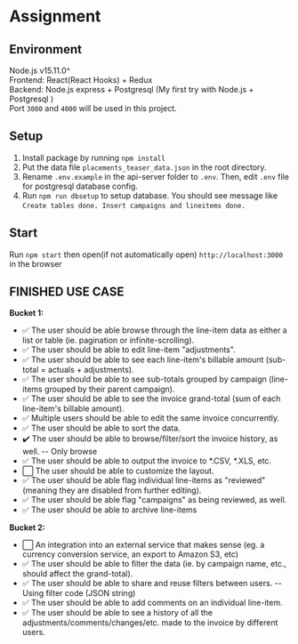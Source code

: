 # Assignment

## Environment

Node.js v15.11.0^  
Frontend: React(React Hooks) + Redux  
Backend: Node.js express + Postgresql (My first try with Node.js + Postgresql )  
Port `3000` and `4000` will be used in this project.
## Setup

1. Install package by running `npm install`
2. Put the data file `placements_teaser_data.json` in the root directory.
3. Rename `.env.example` in the api-server folder to `.env`. Then, edit `.env` file for postgresql database config.
4. Run `npm run dbsetup` to setup database. You should see message like `Create tables done. Insert campaigns and lineitems done.`

## Start

Run `npm start` then open(if not automatically open) `http://localhost:3000` in the browser

## FINISHED USE CASE
**Bucket 1:**
- ✅ The user should be able browse through the line-item data as either a list or table (ie. pagination or infinite-scrolling).
- ✅ The user should be able to edit line-item "adjustments".
- ✅ The user should be able to see each line-item's billable amount (sub-total = actuals + adjustments).
- ✅ The user should be able to see sub-totals grouped by campaign (line-items grouped by their parent campaign).
- ✅ The user should be able to see the invoice grand-total (sum of each line-item's billable amount).
- ✅ Multiple users should be able to edit the same invoice concurrently.
- ✅ The user should be able to sort the data.
- ✔️ The user should be able to browse/filter/sort the invoice history, as well. -- Only browse
- ✅ The user should be able to output the invoice to *.CSV, *.XLS, etc.
- ⬜️ The user should be able to customize the layout.
- ✅ The user should be able flag individual line-items as "reviewed" (meaning they are disabled from further editing).
- ✅ The user should be able flag "campaigns" as being reviewed, as well.
- ✅ The user should be able to archive line-items

**Bucket 2:**  
- ⬜️ An integration into an external service that makes sense (eg. a currency conversion service, an export to Amazon S3, etc)
- ✅ The user should be able to filter the data (ie. by campaign name, etc., should affect the grand-total).
- ✅ The user should be able to share and reuse filters between users. -- Using filter code (JSON string)
- ✅ The user should be able to add comments on an individual line-item.
- ✅ The user should be able to see a history of all the adjustments/comments/changes/etc. made to the invoice by different users.

